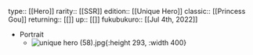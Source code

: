 type:: [[Hero]]
rarity:: [[SSR]]
edition:: [[Unique Hero]]
classic:: [[Princess Gou]]
returning:: [[]]
up:: [[]]
fukubukuro:: [[Jul 4th, 2022]]

- Portrait
	- ![unique hero (58).jpg](../assets/unique_hero_(58)_1657008753497_0.jpg){:height 293, :width 400}